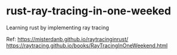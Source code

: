 # rust-ray-tracing-in-one-weeked
Learning rust by implementing ray tracing


Ref: 
https://misterdanb.github.io/raytracinginrust/
https://raytracing.github.io/books/RayTracingInOneWeekend.html
